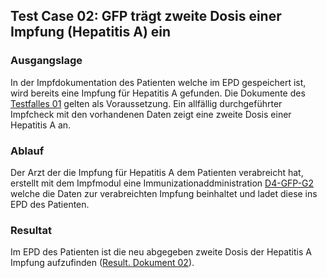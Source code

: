 ## Test Case 02: GFP trägt zweite Dosis einer Impfung (Hepatitis A) ein

### Ausgangslage
In der Impfdokumentation des Patienten welche im EPD gespeichert ist, wird bereits eine Impfung für Hepatitis A gefunden.
Die Dokumente des [Testfalles 01](TC_01.html) gelten als Voraussetzung.
Ein allfällig durchgeführter Impfcheck mit den vorhandenen Daten zeigt eine zweite Dosis einer Hepatitis A an.

### Ablauf
Der Arzt der die Impfung für Hepatitis A dem Patienten verabreicht hat, erstellt mit dem Impfmodul eine Immunizationaddministration [D4-GFP-G2](Bundle-D4-GFP-G2.json) welche die Daten zur verabreichten Impfung beinhaltet und ladet diese ins EPD des Patienten.

### Resultat
Im EPD des Patienten ist die neu abgegeben zweite Dosis der Hepatitis A Impfung aufzufinden ([Result. Dokument 02](Bundle-RD02.json)).
